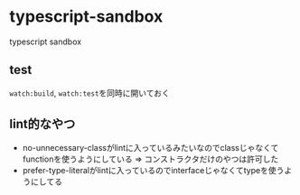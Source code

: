 # typescript-sandbox

typescript sandbox

## test
`watch:build`, `watch:test`を同時に開いておく

## lint的なやつ
- no-unnecessary-classがlintに入っているみたいなのでclassじゃなくてfunctionを使うようにしている => コンストラクタだけのやつは許可した
- prefer-type-literalがlintに入っているのでinterfaceじゃなくてtypeを使うようにしてる
